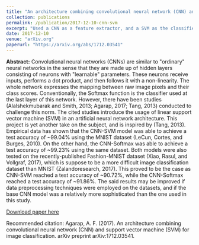 ```yaml
---
title: "An architecture combining convolutional neural network (CNN) and support vector machine (SVM) for image classification"
collection: publications
permalink: /publication/2017-12-10-cnn-svm
excerpt: "Used a CNN as a feature extractor, and a SVM as the classifier for the MNIST and Fashion-MNIST dataset."
date: 2017-12-10
venue: "arXiv.org"
paperurl: "https://arxiv.org/abs/1712.03541"
---
```


**Abstract:** Convolutional neural networks (CNNs) are similar to "ordinary" neural networks in the sense that they are made up of hidden layers consisting of neurons with "learnable" parameters. These neurons receive inputs, performs a dot product, and then follows it with a non-linearity. The whole network expresses the mapping between raw image pixels and their class scores. Conventionally, the Softmax function is the classifier used at the last layer of this network. However, there have been studies (Alalshekmubarak and Smith, 2013; Agarap, 2017; Tang, 2013) conducted to challenge this norm. The cited studies introduce the usage of linear support vector machine (SVM) in an artificial neural network architecture. This project is yet another take on the subject, and is inspired by (Tang, 2013). Empirical data has shown that the CNN-SVM model was able to achieve a test accuracy of ~99.04% using the MNIST dataset (LeCun, Cortes, and Burges, 2010). On the other hand, the CNN-Softmax was able to achieve a test accuracy of ~99.23% using the same dataset. Both models were also tested on the recently-published Fashion-MNIST dataset (Xiao, Rasul, and Vollgraf, 2017), which is suppose to be a more difficult image classification dataset than MNIST (Zalandoresearch, 2017). This proved to be the case as CNN-SVM reached a test accuracy of ~90.72%, while the CNN-Softmax reached a test accuracy of ~91.86%. The said results may be improved if data preprocessing techniques were employed on the datasets, and if the base CNN model was a relatively more sophisticated than the one used in this study.


[Download paper here](https://arxiv.org/pdf/1712.03541.pdf)


Recommended citation: Agarap, A. F. (2017). An architecture combining convolutional neural network (CNN) and support vector machine (SVM) for image classification. arXiv preprint arXiv:1712.03541.
